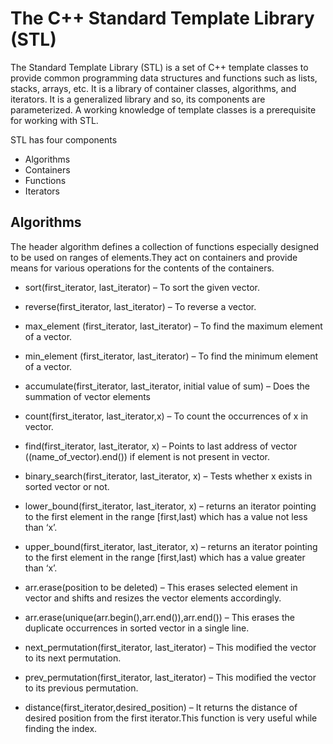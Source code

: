 # The C++ Standard Template Library (STL)
The Standard Template Library (STL) is a set of C++ template classes to provide common programming data structures and functions such as lists, stacks, arrays, etc. It is a library of container classes, algorithms, and iterators. It is a generalized library and so, its components are parameterized. A working knowledge of template classes is a prerequisite for working with STL.

STL has four components

* Algorithms
* Containers
* Functions
* Iterators

## Algorithms
The header algorithm defines a collection of functions especially designed to be used on ranges of elements.They act on containers and provide means for various operations for the contents of the containers.

 * sort(first_iterator, last_iterator) – To sort the given vector.
 * reverse(first_iterator, last_iterator) – To reverse a vector.
 * max_element (first_iterator, last_iterator) – To find the maximum element of a vector.
 * min_element (first_iterator, last_iterator) – To find the minimum element of a vector.
 * accumulate(first_iterator, last_iterator, initial value of sum) – Does the summation of vector elements

 * count(first_iterator, last_iterator,x) – To count the occurrences of x in vector.
 * find(first_iterator, last_iterator, x) – Points to last address of vector ((name_of_vector).end()) if element is not present in vector.

 * binary_search(first_iterator, last_iterator, x) – Tests whether x exists in sorted vector or not.
 * lower_bound(first_iterator, last_iterator, x) – returns an iterator pointing to the first element in the range [first,last) which has a value not less than ‘x’.
 * upper_bound(first_iterator, last_iterator, x) – returns an iterator pointing to the first element in the range [first,last) which has a value greater than ‘x’.

 * arr.erase(position to be deleted) – This erases selected element in vector and shifts and resizes the vector elements accordingly.
 * arr.erase(unique(arr.begin(),arr.end()),arr.end()) – This erases the duplicate occurrences in sorted vector in a single line.

 * next_permutation(first_iterator, last_iterator) – This modified the vector to its next permutation.
 * prev_permutation(first_iterator, last_iterator) – This modified the vector to its previous permutation.
 * distance(first_iterator,desired_position) – It returns the distance of desired position from the first iterator.This function is very useful while finding the index.
